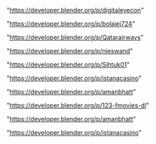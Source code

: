 "https://developer.blender.org/p/digitaleyecon"

"https://developer.blender.org/p/bolajej724"

"https://developer.blender.org/p/Qatarairways"

"https://developer.blender.org/p/nieswand"

"https://developer.blender.org/p/Sihtuk01"

"https://developer.blender.org/p/istanacasino"

"https://developer.blender.org/p/amanbhatt"

 
"https://developer.blender.org/p/123-fmovies-dl"


"https://developer.blender.org/p/amanbhatt"


"https://developer.blender.org/p/istanacasino"


 
